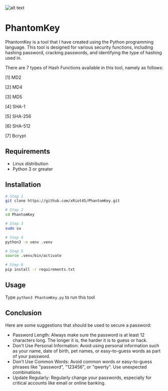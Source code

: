 ![alt text](/assets/logo.png)

# PhantomKey

PhantomKey is a tool that I have created using the Python programming language. This tool is designed for various security functions, including hashing password, cracking passwords, and identifying the type of hashing used in.


There are 7 types of Hash Functions available in this tool, namely as follows:

[1] MD2

[2] MD4

[3] MD5

[4] SHA-1

[5] SHA-256

[6] SHA-512

[7] Bcrypt


## Requirements
- Linux distribution
- Python 3 or greater

## Installation
```bash
# Step 1
git clone https://github.com/xRiot45/PhantomKey.git

# Step 2
cd PhantomKey

# Step 3
sudo su

# Step 4
python3 -m venv .venv

# Step 5
source .venv/bin/activate

# Step 6
pip install -r requirements.txt
```

## Usage
Type ```python3 PhantomKey.py``` to run this tool

## Conclusion
Here are some suggestions that should be used to secure a password:

- Password Length: Always make sure the password is at least 12 characters long. The longer it is, the harder it is to guess or hack.
- Don't Use Personal Information: Avoid using personal information such as your name, date of birth, pet names, or easy-to-guess words as part of your password.
- Don't Use Common Words: Avoid common words or easy-to-guess phrases like "password", "123456", or "qwerty". Use unexpected combinations.
- Update Regularly: Regularly change your passwords, especially for critical accounts like email or online banking.